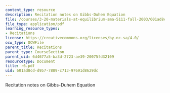 ```yaml
---
content_type: resource
description: Recitation notes on Gibbs-Duhem Equation
file: /courses/3-20-materials-at-equilibrium-sma-5111-fall-2003/601ad8cdd9577889c71397691d8629dc_r6.pdf
file_type: application/pdf
learning_resource_types:
- Recitations
license: https://creativecommons.org/licenses/by-nc-sa/4.0/
ocw_type: OCWFile
parent_title: Recitations
parent_type: CourseSection
parent_uid: 6d4677a5-ba3d-2723-ae39-20075fd32109
resourcetype: Document
title: r6.pdf
uid: 601ad8cd-d957-7889-c713-97691d8629dc
---
```

Recitation notes on Gibbs-Duhem Equation